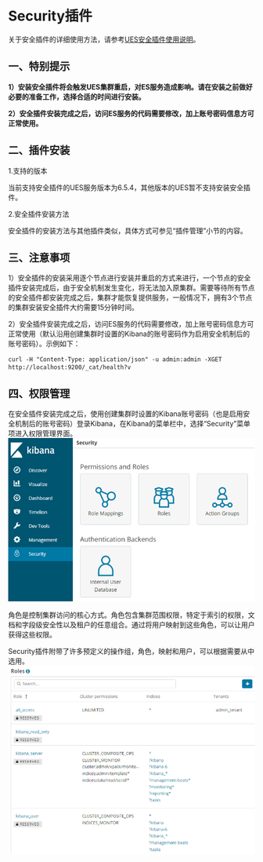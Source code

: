 

# Security插件

关于安全插件的详细使用方法，请参考[UES安全插件使用说明](http://ues.cn-bj.ufileos.com/UES%E5%AE%89%E5%85%A8%E6%8F%92%E4%BB%B6%E4%BD%BF%E7%94%A8%E8%AF%B4%E6%98%8E.pdf)。

## 一、特别提示

**1）安装安全插件将会触发UES集群重启，对ES服务造成影响。请在安装之前做好必要的准备工作，选择合适的时间进行安装。**

**2）安全插件安装完成之后，访问ES服务的代码需要修改，加上账号密码信息方可正常使用。**

## 二、插件安装

1.支持的版本

当前支持安全插件的UES服务版本为6.5.4，其他版本的UES暂不支持安装安全插件。

2.安全插件安装方法

安全插件的安装方法与其他插件类似，具体方式可参见“插件管理”小节的内容。

## 三、注意事项

1）安全插件的安装采用逐个节点进行安装并重启的方式来进行，一个节点的安全插件安装完成后，由于安全机制发生变化，将无法加入原集群。需要等待所有节点的安全插件都安装完成之后，集群才能恢复提供服务，一般情况下，拥有3个节点的集群安装安全插件大约需要15分钟时间。

2）安全插件安装完成之后，访问ES服务的代码需要修改，加上账号密码信息方可正常使用（默认沿用创建集群时设置的Kibana的账号密码作为启用安全机制后的账号密码）。示例如下：

    curl -H "Content-Type: application/json" -u admin:admin -XGET http://localhost:9200/_cat/health?v

## 四、权限管理

在安全插件安装完成之后，使用创建集群时设置的Kibana账号密码（也是启用安全机制后的账号密码）登录Kibana，在Kibana的菜单栏中，选择“Security”菜单项进入权限管理界面。
![](/images/plugins/security.png)

角色是控制集群访问的核心方式。角色包含集群范围权限，特定于索引的权限，文档和字段级安全性以及租户的任意组合。通过将用户映射到这些角色，可以让用户获得这些权限。

Security插件附带了许多预定义的操作组，角色，映射和用户，可以根据需要从中选用。
![](/images/plugins/roles.png)
